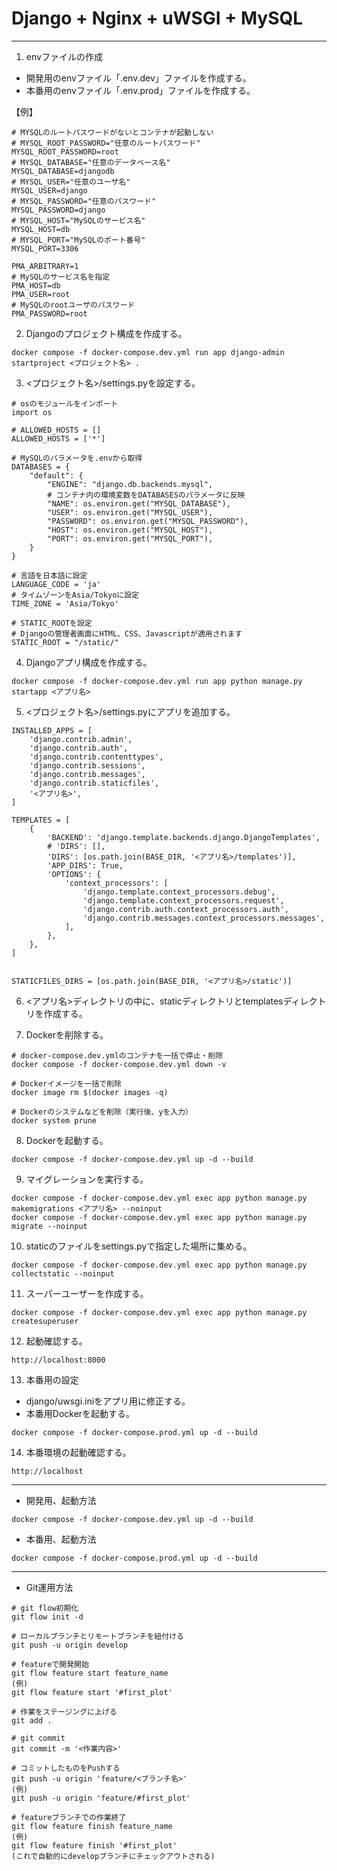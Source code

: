 # Django + Nginx + uWSGI + MySQL
---

1. envファイルの作成
 - 開発用のenvファイル「.env.dev」ファイルを作成する。
 - 本番用のenvファイル「.env.prod」ファイルを作成する。
 
 【例】
```
# MYSQLのルートパスワードがないとコンテナが起動しない
# MYSQL_ROOT_PASSWORD="任意のルートパスワード"
MYSQL_ROOT_PASSWORD=root
# MYSQL_DATABASE="任意のデータベース名"
MYSQL_DATABASE=djangodb
# MYSQL_USER="任意のユーザ名"
MYSQL_USER=django
# MYSQL_PASSWORD="任意のパスワード"
MYSQL_PASSWORD=django
# MYSQL_HOST="MySQLのサービス名"
MYSQL_HOST=db
# MYSQL_PORT="MySQLのポート番号"
MYSQL_PORT=3306

PMA_ARBITRARY=1
# MySQLのサービス名を指定
PMA_HOST=db
PMA_USER=root
# MySQLのrootユーザのパスワード
PMA_PASSWORD=root
```

2. Djangoのプロジェクト構成を作成する。
```
docker compose -f docker-compose.dev.yml run app django-admin startproject <プロジェクト名> .
```

3. <プロジェクト名>/settings.pyを設定する。
```
# osのモジュールをインポート
import os

# ALLOWED_HOSTS = []
ALLOWED_HOSTS = ['*']

# MySQLのパラメータを.envから取得
DATABASES = {
    "default": {
        "ENGINE": "django.db.backends.mysql",
        # コンテナ内の環境変数をDATABASESのパラメータに反映
        "NAME": os.environ.get("MYSQL_DATABASE"),
        "USER": os.environ.get("MYSQL_USER"),
        "PASSWORD": os.environ.get("MYSQL_PASSWORD"),
        "HOST": os.environ.get("MYSQL_HOST"),
        "PORT": os.environ.get("MYSQL_PORT"),
    }
}

# 言語を日本語に設定
LANGUAGE_CODE = 'ja'
# タイムゾーンをAsia/Tokyoに設定
TIME_ZONE = 'Asia/Tokyo'

# STATIC_ROOTを設定
# Djangoの管理者画面にHTML、CSS、Javascriptが適用されます
STATIC_ROOT = "/static/"
```

4. Djangoアプリ構成を作成する。
```
docker compose -f docker-compose.dev.yml run app python manage.py startapp <アプリ名>
```

5. <プロジェクト名>/settings.pyにアプリを追加する。
```
INSTALLED_APPS = [
    'django.contrib.admin',
    'django.contrib.auth',
    'django.contrib.contenttypes',
    'django.contrib.sessions',
    'django.contrib.messages',
    'django.contrib.staticfiles',
    '<アプリ名>',
]

TEMPLATES = [
    {
        'BACKEND': 'django.template.backends.django.DjangoTemplates',
        # 'DIRS': [],
        'DIRS': [os.path.join(BASE_DIR, '<アプリ名>/templates')],
        'APP_DIRS': True,
        'OPTIONS': {
            'context_processors': [
                'django.template.context_processors.debug',
                'django.template.context_processors.request',
                'django.contrib.auth.context_processors.auth',
                'django.contrib.messages.context_processors.messages',
            ],
        },
    },
]


STATICFILES_DIRS = [os.path.join(BASE_DIR, '<アプリ名>/static')]

```

6. <アプリ名>ディレクトリの中に、staticディレクトリとtemplatesディレクトリを作成する。


7. Dockerを削除する。
```
# docker-compose.dev.ymlのコンテナを一括で停止・削除
docker compose -f docker-compose.dev.yml down -v

# Dockerイメージを一括で削除
docker image rm $(docker images -q)

# Dockerのシステムなどを削除（実行後、yを入力）
docker system prune

```

8. Dockerを起動する。
```
docker compose -f docker-compose.dev.yml up -d --build
```

9. マイグレーションを実行する。
```
docker compose -f docker-compose.dev.yml exec app python manage.py makemigrations <アプリ名> --noinput
docker compose -f docker-compose.dev.yml exec app python manage.py migrate --noinput

```

10. staticのファイルをsettings.pyで指定した場所に集める。
```
docker compose -f docker-compose.dev.yml exec app python manage.py collectstatic --noinput

```

11. スーパーユーザーを作成する。
```
docker compose -f docker-compose.dev.yml exec app python manage.py createsuperuser

```

12. 起動確認する。
```
http://localhost:8000
```

13. 本番用の設定
- django/uwsgi.iniをアプリ用に修正する。
- 本番用Dockerを起動する。
```
docker compose -f docker-compose.prod.yml up -d --build
```

14. 本番環境の起動確認する。
```
http://localhost
```
---

- 開発用、起動方法
```
docker compose -f docker-compose.dev.yml up -d --build
```

- 本番用、起動方法
```
docker compose -f docker-compose.prod.yml up -d --build
```


---

- Git運用方法
```
# git flow初期化
git flow init -d

# ローカルブランチとリモートブランチを紐付ける
git push -u origin develop

# featureで開発開始
git flow feature start feature_name
(例)
git flow feature start '#first_plot'

# 作業をステージングに上げる
git add .

# git commit
git commit -m '<作業内容>'

# コミットしたものをPushする
git push -u origin 'feature/<ブランチ名>'
(例)
git push -u origin 'feature/#first_plot'

# featureブランチでの作業終了
git flow feature finish feature_name
(例)
git flow feature finish '#first_plot'
(これで自動的にdevelopブランチにチェックアウトされる)

```